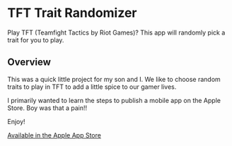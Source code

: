 # TFT Trait Randomizer

Play TFT (Teamfight Tactics by Riot Games)?  This app will randomly pick a trait for you to play.

## Overview

This was a quick little project for my son and I.  We like to choose random traits to play in TFT to add a little spice to our gamer lives.

I primarily wanted to learn the steps to publish a mobile app on the Apple Store.  Boy was that a pain!!

Enjoy!

[Available in the Apple App Store](https://apps.apple.com/us/app/tft-trait-randomizer/id1559555469?ign-mpt=uo%3D4)
